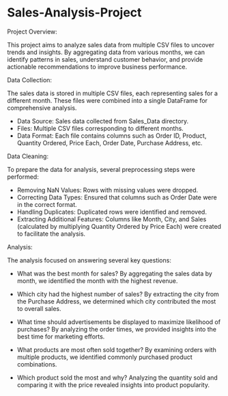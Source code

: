 # Sales-Analysis-Project

Project Overview:

This project aims to analyze sales data from multiple CSV files to uncover trends and insights. By aggregating data from various months, we can identify patterns in sales, understand customer behavior, and provide actionable recommendations to improve business performance.

Data Collection:

The sales data is stored in multiple CSV files, each representing sales for a different month. These files were combined into a single DataFrame for comprehensive analysis.

- Data Source: Sales data collected from Sales_Data directory.
- Files: Multiple CSV files corresponding to different months.
- Data Format: Each file contains columns such as Order ID, Product, Quantity Ordered, Price Each, Order Date, Purchase Address, etc.

Data Cleaning:

To prepare the data for analysis, several preprocessing steps were performed:

- Removing NaN Values: Rows with missing values were dropped.
- Correcting Data Types: Ensured that columns such as Order Date were in the correct format.
- Handling Duplicates: Duplicated rows were identified and removed.
- Extracting Additional Features: Columns like Month, City, and Sales (calculated by multiplying Quantity Ordered by Price Each) were created to facilitate the analysis.

Analysis:

The analysis focused on answering several key questions:

- What was the best month for sales?
By aggregating the sales data by month, we identified the month with the highest revenue.

- Which city had the highest number of sales?
By extracting the city from the Purchase Address, we determined which city contributed the most to overall sales.

- What time should advertisements be displayed to maximize likelihood of purchases?
By analyzing the order times, we provided insights into the best time for marketing efforts.

- What products are most often sold together?
By examining orders with multiple products, we identified commonly purchased product combinations.

- Which product sold the most and why?
Analyzing the quantity sold and comparing it with the price revealed insights into product popularity.
